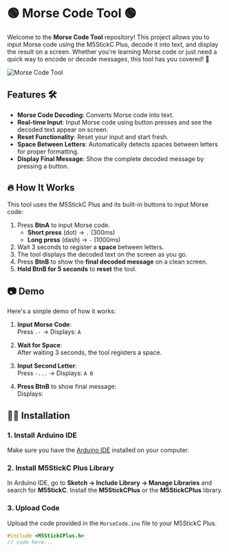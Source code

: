 # 🟢 Morse Code Tool 🟢

Welcome to the **Morse Code Tool** repository! This project allows you to input Morse code using the M5StickC Plus, decode it into text, and display the result on a screen. Whether you're learning Morse code or just need a quick way to encode or decode messages, this tool has you covered! 🚀

![Morse Code Tool](https:placeholderimage.png) <!-- replace-->

## Features 🛠️
- **Morse Code Decoding**: Converts Morse code into text.
- **Real-time Input**: Input Morse code using button presses and see the decoded text appear on screen.
- **Reset Functionality**: Reset your input and start fresh.
- **Space Between Letters**: Automatically detects spaces between letters for proper formatting.
- **Display Final Message**: Show the complete decoded message by pressing a button.
  
## 🔥 How It Works
This tool uses the M5StickC Plus and its built-in buttons to input Morse code:
1. Press **BtnA** to input Morse code.
   - **Short press** (dot) → `.` (300ms)
   - **Long press** (dash) → `-` (1000ms)
2. Wait 3 seconds to register a **space** between letters.
3. The tool displays the decoded text on the screen as you go.
4. Press **BtnB** to show the **final decoded message** on a clean screen.
5. **Hold BtnB for 5 seconds** to **reset** the tool.

## 📷 Demo
Here's a simple demo of how it works:

1. **Input Morse Code**:  
   Press `.-` → Displays: `A`

2. **Wait for Space**:  
   After waiting 3 seconds, the tool registers a space.

3. **Input Second Letter**:  
   Press `-...` → Displays: `A B`

4. **Press BtnB** to show final message:  
   Displays:  



## 🧑‍💻 Installation

### 1. Install Arduino IDE
Make sure you have the [Arduino IDE](https://www.arduino.cc/en/software) installed on your computer.

### 2. Install M5StickC Plus Library
In Arduino IDE, go to **Sketch → Include Library → Manage Libraries** and search for **M5StickC**. Install the **M5StickCPlus** or the  **M5StickCPlus** library.

### 3. Upload Code
Upload the code provided in the `MorseCode.ino` file to your M5StickC Plus.

```cpp
#include <M5StickCPlus.h>
// code here...
